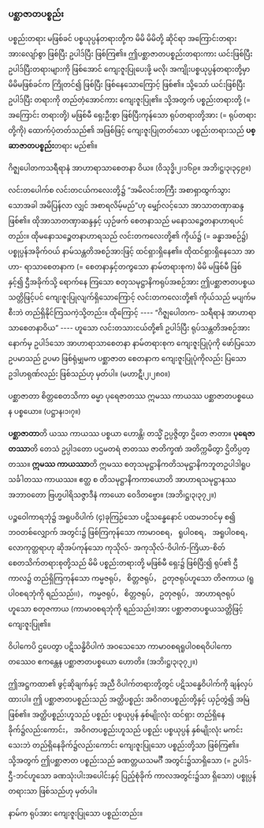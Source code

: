 ### ပစ္ဆာဇာတပစ္စည်း

ပစ္စည်းတရား မဖြစ်ခင် ပစ္စယုပ္ပန်တရားတို့က မိမိ မိမိတို့ ဆိုင်ရာ အကြောင်းတရားအားလျော်စွာ ဖြစ်ပြီး
ဥပါဒ်ပြီး ဖြစ်ကြ၏။ ဤပစ္ဆာဇာတပစ္စည်းတရားကား ယင်းဖြစ်ပြီး ဥပါဒ်ပြီးတရားများကို ဖြစ်အောင် ကျေးဇူးပြုပေးဖို့
မလို၊ အကျိုးပစ္စယုပ္ပန်တရားတို့မှာ မိမိမဖြစ်ခင်က ကြိုတင်၍ ဖြစ်ပြီး ဖြစ်နေသောကြောင့် ဖြစ်၏။ သို့သော်
ယင်းဖြစ်ပြီး ဥပါဒ်ပြီး တရားကို တည်တံ့အောင်ကား ကျေးဇူးပြု၏။ သို့အတွက် ပစ္စည်းတရားတို့ (= အကြောင်း
တရားတို့) မဖြစ်မီ ရှေးဦးစွာ ဖြစ်ပြီးကုန်သော ရုပ်တရားတို့အား (= ရုပ်တရားတို့ကို) ထောက်ပံ့တတ်သည်၏
အဖြစ်ဖြင့် ကျေးဇူးပြုတတ်သော ပစ္စည်းတရားသည် **ပစ္ဆာဇာတပစ္စည်း**တရား မည်၏။

ဂိဇ္ဈပေါတကသရီရာနံ အာဟာရာသာစေတနာ ဝိယ။ (ဝိသုဒ္ဓိ၊၂၊၁၆၉။ အဘိ၊ဋ္ဌ၊၃၊၃၄၉။)

လင်းတပေါက်စ လင်းတငယ်ကလေးတို့၌ “အမိလင်းတကြီး အစာရှာထွက်သွားသောအခါ အမိပြန်လာ
လျှင် အစာရလိမ့်မည်”ဟု မျှော်လင့်သော အာသာတဏှာဆန္ဒ ဖြစ်၏။ ထိုအာသာတဏှာဆန္ဒနှင့် ယှဉ်ဖက်
စေတနာသည် မနောသဉ္စေတနာဟာရပင်တည်း။ ထိုမနောသဉ္စေတနာဟာရသည် လင်းတကလေးတို့၏ ကိုယ်၌
(= ခန္ဓာအစဉ်၌) ပစ္စုပ္ပန်အခိုက်ဝယ် နာမ်သန္တတိအစဉ်အားဖြင့် ထင်ရှားရှိနေ၏။ ထိုထင်ရှားရှိနေသော အာဟာ-
ရာသာစေတနာက (= စေတနာနှင့်တကွသော နာမ်တရားစုက) မိမိ မဖြစ်မီ ဖြစ်နှင့်၍ ဌီအခိုက်သို့ ရောက်နေ
ကြသော စတုသမုဋ္ဌာနိကရုပ်အစဉ်အား ဤပစ္ဆာဇာတပစ္စယသတ္တိဖြင့်ပင် ကျေးဇူးပြုလျက်ရှိသောကြောင့်
လင်းတကလေးတို့၏ ကိုယ်သည် မပျက်မစီးဘဲ တည်ရှိနိုင်ကြသကဲ့သို့တည်း။ ထိုကြောင့် ---- “ဂိဇ္ဈပေါတက-
သရီရာနံ အာဟာရာသာစေတနာဝိယ” ---- ဟူသော လင်းတသားငယ်တို့၏ ဥပါဒ်ပြီး ရုပ်သန္တတိအစဉ်အား
နောက်မှ ဥပါဒ်သော အာဟာရာသာစေတနာ နာမ်တရားစုက ကျေးဇူးပြုပုံကို ဖော်ပြသော ဥပမာသည် ဥပမာ
ဖြစ်ရုံမျှမက ပစ္ဆာဇာတ စေတနာက ကျေးဇူးပြုပုံကိုလည်း ပြသော ဥဒါဟရုဏ်လည်း ဖြစ်သည်ဟု မှတ်ပါ။
<r>(မဟာဋီ၊၂၊၂၈၀။)</r>

ပစ္ဆာဇာတာ စိတ္တစေတသိကာ ဓမ္မာ ပုရေဇာတဿ ဣမဿ ကာယဿ ပစ္ဆာဇာတပစ္စယေန ပစ္စယော။
<r>(ပဋ္ဌာန၊၁၊၇။)</r>

**ပစ္ဆာဇာတာ**တိ ယဿ ကာယဿ ပစ္စယာ ဟောန္တိ၊ တသ္မိံ ဥပ္ပဇ္ဇိတွာ ဌိတေ ဇာတာ။ **ပုရေဇာတဿာ**တိ
တေသံ ဥပ္ပါဒတော ပဌမတရံ ဇာတဿ ဇာတိက္ခဏံ အတိက္ကမိတွာ ဌိတိပ္ပတ္တဿ။ **ဣမဿ ကာယဿာ**တိ
ဣမဿ စတုသမုဋ္ဌာနိကတိသမုဋ္ဌာနိကဘူတဥပါဒါရူပသင်္ခါတဿ ကာယဿ။ ဧတ္ထ စ တိသမုဋ္ဌာနိကကာယောတိ
အာဟာရသမုဋ္ဌာနဿ အဘာ၀တော ဗြဟ္မပါရိသဇ္ဇာဒီနံ ကာယော ဝေဒိတဗ္ဗော။ (အဘိ၊ဋ္ဌ၊၃၊၃၇၂။)

ပဉ္စဝေါကာရဘုံ၌ အရူပဝိပါက် (၄)ခုကြဉ်သော ပဋိသန္ဓေနောင် ပထမဘဝင်မှ စ၍ ဘ၀တစ်လျှောက်
အတွင်း၌ ဖြစ်ကြကုန်သော ကာမာ၀စရ， ရူပါ၀စရ， အရူပါ၀စရ， လောကုတ္တရာဟု ဆိုအပ်ကုန်သော ကုသိုလ်-
အကုသိုလ်-ဝိပါက်-ကြိယာ-စိတ်စေတသိက်တရားစုတို့သည် မိမိ ပစ္စည်းတရားတို့ မဖြစ်မီ ရှေး၌ ဖြစ်ပြီး၍ ရုပ်၏
ဌီကာလ၌ တည်ရှိကြကုန်သော ကမ္မဇရုပ်， စိတ္တဇရုပ်， ဥတုဇရုပ်ဟူသော တိဇကာယ (ရူပါ၀စရဘုံကို ရည်သည်၊၊)，
ကမ္မဇရုပ်， စိတ္တဇရုပ်， ဥတုဇရုပ်， အာဟာရဇရုပ်ဟူသော စတုဇကာယ (ကာမာ၀စရဘုံကို ရည်သည်။)အား
ပစ္ဆာဇာတပစ္စယသတ္တိဖြင့် ကျေးဇူးပြု၏။

ဝိပါကေပိ ဌပေတွာ ပဋိသန္ဓိဝိပါကံ အဝသေသော ကာမာ၀စရရူပါ၀စရဝိပါကော တဿေ၀ ဧကန္တေန
ပစ္ဆာဇာတပစ္စယော ဟောတိ။ (အဘိ၊ဋ္ဌ၊၃၊၃၇၂။)

ဤအဋ္ဌကထာ၏ ဖွင့်ဆိုချက်နှင့် အညီ ဝိပါက်တရားတို့တွင် ပဋိသန္ဓေဝိပါက်ကို ချန်လှပ်ထားပါ။ ဤ
ပစ္ဆာဇာတပစ္စည်းသည် အတ္ထိပစ္စည်း အဝိဂတပစ္စည်းတို့နှင့် ယှဉ်တွဲ၍ အမြဲဖြစ်၏။ အတ္ထိပစ္စည်းဟူသည် ပစ္စည်း
ပစ္စယုပ္ပန် နှစ်မျိုးလုံး ထင်ရှား တည်ရှိနေခိုက်၌လည်းကောင်း， အဝိဂတပစ္စည်းဟူသည် ပစ္စည်း ပစ္စယုပ္ပန် နှစ်မျိုးလုံး
မကင်းသေးဘဲ တည်ရှိနေခိုက်၌လည်းကောင်း ကျေးဇူးပြုသော ပစ္စည်းတို့သာ ဖြစ်ကြ၏။ သို့အတွက် ဤပစ္ဆာဇာတ
ပစ္စည်းသည် ခဏတ္တယသမင်္ဂီ အတွင်း၌သာရှိသော (= ဥပါဒ်-ဌီ-ဘင်ဟူသော ခဏသုံးပါးအပေါင်းနှင့် ပြည့်စုံခိုက်
ကာလအတွင်း၌သာ ရှိသော) ပစ္စုပ္ပန်တရားသာ ဖြစ်သည်ဟု မှတ်ပါ။

နာမ်က ရုပ်အား ကျေးဇူးပြုသော ပစ္စည်းတည်း။
